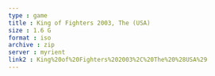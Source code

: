 ```yaml
---
type : game
title : King of Fighters 2003, The (USA)
size : 1.6 G
format : iso
archive : zip
server : myrient
link2 : King%20of%20Fighters%202003%2C%20The%20%28USA%29
---
```

